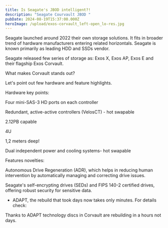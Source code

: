 ```yaml
---
title: Is Seagate's JBOD intelligent?!
description: "Seagate Courvault JBOD "
pubDate: 2024-08-19T15:37:00.000Z
heroImage: /upload/exos-corvault_left-open_lo-res.jpg
---
```

Seagate launched around 2022 their own storage solutions. It fits in broader trend of hardware manufacturers entering related horizontals. Seagate is known primarily as leading HDD and SSDs vendor.

Seagate released few series of storage as: Exos X, Exos AP, Exos E and their flagship Exos Corvault.

What makes Corvault stands out?

Let's point out few hardware and feature highlights.

Hardware key points:

Four mini-SAS-3 HD ports on each controller

Redundant, active-active controllers (VelosCT) - hot swapable

2.12PB capable

4U

1,2 meters deep!

Dual independent power and cooling systems- hot swapable

Features novelties:

Autonomous Drive Regeneration (ADR), which helps in reducing human intervention by automatically managing and correcting drive issues.

Seagate's self-encrypting drives (SEDs) and FIPS 140-2 certified drives, offering robust security for sensitive data.

- ADAPT, the rebuild that took days now takes only minutes. For details check:

Thanks to ADAPT technology discs in Corvault are rebuilding in a hours not days.
